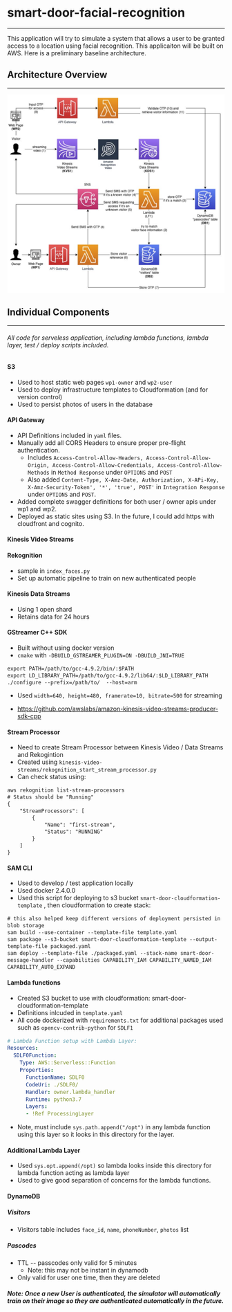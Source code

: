 # smart-door-facial-recognition

---

This application will try to simulate a system that allows a user to be granted access to a location using facial recognition. This applicaiton will be built on AWS. Here is a preliminary baseline architecture. 

## Architecture Overview

---

![](images/door-architecture.png)



## Individual Components

---

###### All code for serveless application, including lambda functions, lambda layer, test / deploy scripts included.

#### S3

* Used to host static web pages `wp1-owner` and `wp2-user`
* Used to deploy infrastructure templates to Cloudformation (and for version control)
* Used to persist photos of users in the database

#### API Gateway

* API Definitions included in `yaml` files.
* Manually add all CORS Headers to ensure proper pre-flight authentication.
  * Includes `Access-Control-Allow-Headers, Access-Control-Allow-Origin, Access-Control-Allow-Credentials, Access-Control-Allow-Methods` in `Method Response` under `OPTIONS` and `POST`
  * Also added `Content-Type, X-Amz-Date, Authorization, X-APi-Key, X-Amz-Security-Token', '*', 'true', POST'` in `Integration Response` under `OPTIONS` and `POST`. 
* Added complete swagger definitions for both user / owner apis under wp1 and wp2.
* Deployed as static sites using S3. In the future, I could add https with cloudfront and cognito.

#### Kinesis Video Streams

#### Rekognition

* sample in `index_faces.py`
* Set up automatic pipeline to train on new authenticated people

#### Kinesis Data Streams

* Using 1 open shard
* Retains data for 24 hours 

#### GStreamer C++ SDK

* Built without using docker version
* `cmake` with `-DBUILD_GSTREAMER_PLUGIN=ON -DBUILD_JNI=TRUE`

```shell
export PATH=/path/to/gcc-4.9.2/bin/:$PATH
export LD_LIBRARY_PATH=/path/to/gcc-4.9.2/lib64/:$LD_LIBRARY_PATH
./configure --prefix=/path/to/  --host=arm
```

* Used `width=640, height=480, framerate=10, bitrate=500` for streaming

* https://github.com/awslabs/amazon-kinesis-video-streams-producer-sdk-cpp

#### Stream Processor

* Need to create Stream Processor between Kinesis Video / Data Streams and Rekogintion
* Created using `kinesis-video-streams/rekognition_start_stream_processor.py` 
* Can check status using: 

```shell
aws rekognition list-stream-processors
# Status should be "Running"
{
    "StreamProcessors": [
        {
            "Name": "first-stream",
            "Status": "RUNNING"
        }
    ]
}
```



#### SAM CLI

* Used to develop / test application locally
* Used docker 2.4.0.0
* Used this script for deploying to s3 bucket `smart-door-cloudformation-template` , then cloudformation to create stack:

```shell
# this also helped keep different versions of deployment persisted in blob storage
sam build --use-container --template-file template.yaml
sam package --s3-bucket smart-door-cloudformation-template --output-template-file packaged.yaml
sam deploy --template-file ./packaged.yaml --stack-name smart-door-message-handler --capabilities CAPABILITY_IAM CAPABILITY_NAMED_IAM CAPABILITY_AUTO_EXPAND
```



####  Lambda functions

* Created S3 bucket to use with cloudformation: smart-door-cloudformation-template
* Definitions inlcuded in `template.yaml` 
* All code dockerized with `requirements.txt` for additional packages used such as `opencv-contrib-python` for `SDLF1`

```yaml
# Lambda Function setup with Lambda Layer:
Resources:
  SDLF0Function:
    Type: AWS::Serverless::Function 
    Properties:
      FunctionName: SDLF0
      CodeUri: ./SDLF0/
      Handler: owner.lambda_handler
      Runtime: python3.7
      Layers:
      - !Ref ProcessingLayer
```

* Note, must include `sys.path.append("/opt")` in any lambda function using this layer so it looks in this directory for the layer.



#### Additional Lambda Layer

* Used `sys.opt.append(/opt)` so lambda looks inside this directory for lambda function acting as lambda layer
* Used to give good separation of concerns for the lambda functions.

#### DynamoDB

##### Visitors

* Visitors table includes `face_id`, `name`, `phoneNumber`, `photos` list

##### Pascodes

* TTL -- passcodes only valid for 5 minutes
  * Note: this may not be instant in dynamodb
* Only valid for user one time, then they are deleted



##### Note: Once a new User is authenticated, the simulator will automatically train on their image so they are authenticated automatically in the future.